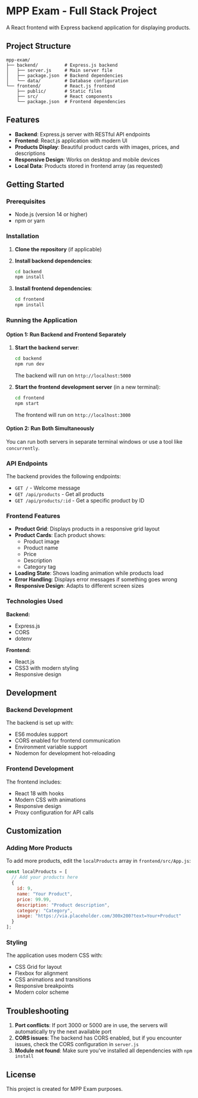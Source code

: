 # MPP Exam - Full Stack Project

A React frontend with Express backend application for displaying products.

## Project Structure

```
mpp-exam/
├── backend/          # Express.js backend
│   ├── server.js     # Main server file
│   ├── package.json  # Backend dependencies
│   └── data/         # Database configuration
└── frontend/         # React.js frontend
    ├── public/       # Static files
    ├── src/          # React components
    └── package.json  # Frontend dependencies
```

## Features

- **Backend**: Express.js server with RESTful API endpoints
- **Frontend**: React.js application with modern UI
- **Products Display**: Beautiful product cards with images, prices, and descriptions
- **Responsive Design**: Works on desktop and mobile devices
- **Local Data**: Products stored in frontend array (as requested)

## Getting Started

### Prerequisites

- Node.js (version 14 or higher)
- npm or yarn

### Installation

1. **Clone the repository** (if applicable)
2. **Install backend dependencies**:
   ```bash
   cd backend
   npm install
   ```

3. **Install frontend dependencies**:
   ```bash
   cd frontend
   npm install
   ```

### Running the Application

#### Option 1: Run Backend and Frontend Separately

1. **Start the backend server**:
   ```bash
   cd backend
   npm run dev
   ```
   The backend will run on `http://localhost:5000`

2. **Start the frontend development server** (in a new terminal):
   ```bash
   cd frontend
   npm start
   ```
   The frontend will run on `http://localhost:3000`

#### Option 2: Run Both Simultaneously

You can run both servers in separate terminal windows or use a tool like `concurrently`.

### API Endpoints

The backend provides the following endpoints:

- `GET /` - Welcome message
- `GET /api/products` - Get all products
- `GET /api/products/:id` - Get a specific product by ID

### Frontend Features

- **Product Grid**: Displays products in a responsive grid layout
- **Product Cards**: Each product shows:
  - Product image
  - Product name
  - Price
  - Description
  - Category tag
- **Loading State**: Shows loading animation while products load
- **Error Handling**: Displays error messages if something goes wrong
- **Responsive Design**: Adapts to different screen sizes

### Technologies Used

**Backend:**
- Express.js
- CORS
- dotenv

**Frontend:**
- React.js
- CSS3 with modern styling
- Responsive design

## Development

### Backend Development

The backend is set up with:
- ES6 modules support
- CORS enabled for frontend communication
- Environment variable support
- Nodemon for development hot-reloading

### Frontend Development

The frontend includes:
- React 18 with hooks
- Modern CSS with animations
- Responsive design
- Proxy configuration for API calls

## Customization

### Adding More Products

To add more products, edit the `localProducts` array in `frontend/src/App.js`:

```javascript
const localProducts = [
  // Add your products here
  {
    id: 9,
    name: "Your Product",
    price: 99.99,
    description: "Product description",
    category: "Category",
    image: "https://via.placeholder.com/300x200?text=Your+Product"
  }
];
```

### Styling

The application uses modern CSS with:
- CSS Grid for layout
- Flexbox for alignment
- CSS animations and transitions
- Responsive breakpoints
- Modern color scheme

## Troubleshooting

1. **Port conflicts**: If port 3000 or 5000 are in use, the servers will automatically try the next available port
2. **CORS issues**: The backend has CORS enabled, but if you encounter issues, check the CORS configuration in `server.js`
3. **Module not found**: Make sure you've installed all dependencies with `npm install`

## License

This project is created for MPP Exam purposes. 